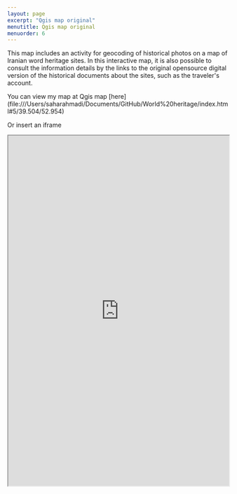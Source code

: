 ```yaml
---
layout: page
excerpt: "Qgis map original"
menutitle: Qgis map original
menuorder: 6
---
```

This map includes an activity for geocoding of historical photos on a map of Iranian word heritage sites. In this interactive map, it is also possible to consult the information details by the links to the original opensource digital version of the historical documents about the sites, such as the traveler's account.

You can view my map at Qgis map [here] (file:///Users/saharahmadi/Documents/GitHub/World%20heritage/index.html#5/39.504/52.954)

Or insert an iframe
<iframe src="https://Sahar-ahmadi/Sahar-ahmadi.github.io/blob/main/World%20heritage/index.html" width="100%" height="800"></iframe>


